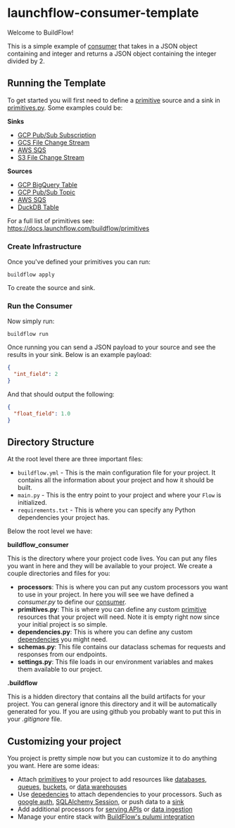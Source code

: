 # launchflow-consumer-template

Welcome to BuildFlow!

This is a simple example of [consumer](https://docs.launchflow.com/buildflow/programming-guide/consumers) that takes in a JSON object containing and integer and returns a JSON object containing the integer divided by 2.

## Running the Template

To get started you will first need to define a [primitive](https://docs.launchflow.com/buildflow/programming-guide/primitives) source and a sink in [primitives.py](buildflow_consumer/primitives.py). Some examples could be:

**Sinks**

- [GCP Pub/Sub Subscription](https://docs.launchflow.com/buildflow/primitives/gcp/pubsub#gcp-pub-sub-subscription)
- [GCS File Change Stream](https://docs.launchflow.com/buildflow/primitives/gcp/gcs_file_change_stream)
- [AWS SQS](https://docs.launchflow.com/buildflow/primitives/aws/sqs)
- [S3 File Change Stream](https://docs.launchflow.com/buildflow/primitives/gcp/gcs_file_change_stream)

**Sources**

- [GCP BigQuery Table](https://docs.launchflow.com/buildflow/primitives/gcp/bigquery#bigquerytable)
- [GCP Pub/Sub Topic](https://docs.launchflow.com/buildflow/primitives/gcp/pubsub#gcp-pub-sub-topic)
- [AWS SQS](https://docs.launchflow.com/buildflow/primitives/aws/sqs)
- [DuckDB Table](https://docs.launchflow.com/buildflow/primitives/duckdb)

For a full list of primitives see: https://docs.launchflow.com/buildflow/primitives

### Create Infrastructure

Once you've defined your primitives you can run:

```
buildflow apply
```

To create the source and sink.

### Run the Consumer

Now simply run:

```
buildflow run
```

Once running you can send a JSON payload to your source and see the results in your sink. Below is an example payload:

```json
{
  "int_field": 2
}
```

And that should output the following:

```json
{
  "float_field": 1.0
}
```

## Directory Structure

At the root level there are three important files:

- `buildflow.yml` - This is the main configuration file for your project. It contains all the information about your project and how it should be built.
- `main.py` - This is the entry point to your project and where your `Flow` is initialized.
- `requirements.txt` - This is where you can specify any Python dependencies your project has.

Below the root level we have:

**buildflow_consumer**

This is the directory where your project code lives. You can put any files you want in here and they will be available to your project. We create a couple directories and files for you:

- **processors**: This is where you can put any custom processors you want to use in your project. In here you will see we have defined a _consumer.py_ to define our [consumer](https://docs.launchflow.com/buildflow/programming-guide/consumers).
- **primitives.py**: This is where you can define any custom [primitive](https://docs.launchflow.com/buildflow/primitives) resources that your project will need. Note it is empty right now since your initial project is so simple.
- **dependencies.py**: This is where you can define any custom [dependencies](https://docs.launchflow.com/buildflow/programming-guide/dependencies) you might need.
- **schemas.py**: This file contains our dataclass schemas for requests and responses from our endpoints.
- **settings.py**: This file loads in our environment variables and makes them available to our project.

**.buildflow**

This is a hidden directory that contains all the build artifacts for your project. You can general ignore this directory and it will be automatically generated for you. If you are using github you probably want to put this in your _.gitignore_ file.

## Customizing your project

You project is pretty simple now but you can customize it to do anything you want. Here are some ideas:

- Attach [primitives](https://docs.launchflow.com/buildflow/programming-guide/primitives) to your project to add resources like [databases](https://docs.launchflow.com/buildflow/primitives/gcp/cloud_sql), [queues](https://docs.launchflow.com/buildflow/primitives/aws/sqs), [buckets](https://docs.launchflow.com/buildflow/primitives/aws/s3), or [data warehouses](https://docs.launchflow.com/buildflow/primitives/gcp/bigquery)
- Use [depedencies](https://docs.launchflow.com/buildflow/programming-guide/dependencies) to attach dependencies to your processors. Such as [google auth](https://docs.launchflow.com/buildflow/dependencies/auth#authenticated-google-user), [SQLAlchemy Session](https://docs.launchflow.com/buildflow/dependencies/sqlalchemy), or push data to a [sink](https://docs.launchflow.com/buildflow/dependencies/sink)
- Add additional processors for [serving APIs](https://docs.launchflow.com/buildflow/programming-guide/endpoints) or [data ingestion](https://docs.launchflow.com/buildflow/programming-guide/collectors)
- Manage your entire stack with [BuildFlow's pulumi integration](https://docs.launchflow.com/buildflow/programming-guide/buildflow-yaml#pulumi-configure)
